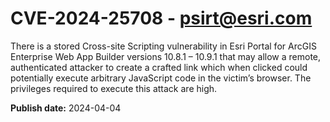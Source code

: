 # CVE-2024-25708 - psirt@esri.com

There is a stored Cross-site Scripting vulnerability in Esri Portal for ArcGIS Enterprise Web App Builder versions 10.8.1 – 10.9.1 that may allow a remote, authenticated attacker to create a crafted link which when clicked could potentially execute arbitrary JavaScript code in the victim’s browser.  The privileges required to execute this attack are high. 

**Publish date:** 2024-04-04
